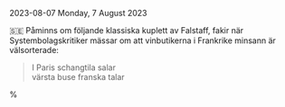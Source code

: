 2023-08-07 Monday,  7 August 2023

&#x1F1F8;&#x1F1EA; Påminns om följande klassiska kuplett av Falstaff, fakir när Systembolagskritiker mässar om att vinbutikerna i Frankrike minsann är välsorterade:

> I Paris schangtila salar  
> värsta buse franska talar

%

